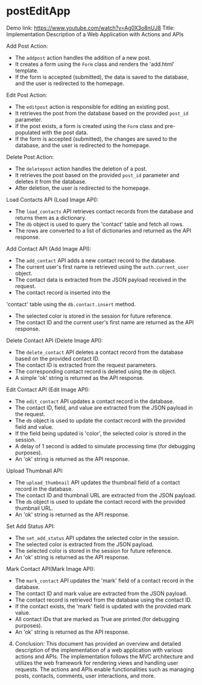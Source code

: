 # postEditApp
Demo link: https://www.youtube.com/watch?v=Ag0X3o8nUJ8
Title: Implementation Description of a Web Application with Actions and APIs


 Add Post Action:
- The `addpost` action handles the addition of a new post.
- It creates a form using the `Form` class and renders the 'add.html' template.
- If the form is accepted (submitted), the data is saved to the database, and the user is redirected to the homepage.

Edit Post Action:
- The `editpost` action is responsible for editing an existing post.
- It retrieves the post from the database based on the provided `post_id` parameter.
- If the post exists, a form is created using the `Form` class and pre-populated with the post data.
- If the form is accepted (submitted), the changes are saved to the database, and the user is redirected to the homepage.

Delete Post Action:
- The `deletepost` action handles the deletion of a post.
- It retrieves the post based on the provided `post_id` parameter and deletes it from the database.
- After deletion, the user is redirected to the homepage.

Load Contacts API (Load Image API):
- The `load_contacts` API retrieves contact records from the database and returns them as a dictionary.
- The `db` object is used to query the 'contact' table and fetch all rows.
- The rows are converted to a list of dictionaries and returned as the API response.

Add Contact API (Add Image API):
- The `add_contact` API adds a new contact record to the database.
- The current user's first name is retrieved using the `auth.current_user` object.
- The contact data is extracted from the JSON payload received in the request.
- The contact record is inserted into the

 'contact' table using the `db.contact.insert` method.
- The selected color is stored in the session for future reference.
- The contact ID and the current user's first name are returned as the API response.

Delete Contact API (Delete Image API):
- The `delete_contact` API deletes a contact record from the database based on the provided contact ID.
- The contact ID is extracted from the request parameters.
- The corresponding contact record is deleted using the `db` object.
- A simple 'ok' string is returned as the API response.

Edit Contact API (Edit Image API):
- The `edit_contact` API updates a contact record in the database.
- The contact ID, field, and value are extracted from the JSON payload in the request.
- The `db` object is used to update the contact record with the provided field and value.
- If the field being updated is 'color', the selected color is stored in the session.
- A delay of 1 second is added to simulate processing time (for debugging purposes).
- An 'ok' string is returned as the API response.

Upload Thumbnail API:
- The `upload_thumbnail` API updates the thumbnail field of a contact record in the database.
- The contact ID and thumbnail URL are extracted from the JSON payload.
- The `db` object is used to update the contact record with the provided thumbnail URL.
- An 'ok' string is returned as the API response.

Set Add Status API:
- The `set_add_status` API updates the selected color in the session.
- The selected color is extracted from the JSON payload.
- The selected color is stored in the session for future reference.
- An 'ok' string is returned as the API response.


Mark Contact API(Mark Image API):
- The `mark_contact` API updates the 'mark' field of a contact record in the database.
- The contact ID and mark value are extracted from the JSON payload.
- The contact record is retrieved from the database using the contact ID.
- If the contact exists, the 'mark' field is updated with the provided mark value.
- All contact IDs that are marked as True are printed (for debugging purposes).
- An 'ok' string is returned as the API response.

4. Conclusion:
This document has provided an overview and detailed description of the implementation of a web application with various actions and APIs. The implementation follows the MVC architecture and utilizes the web framework for rendering views and handling user requests. The actions and APIs enable functionalities such as managing posts, contacts, comments, user interactions, and more.
